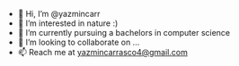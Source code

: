 - 👋 Hi, I’m @yazmincarr
- 👀 I’m interested in nature :)
- 🌱 I’m currently pursuing a bachelors in computer science
- 💞️ I’m looking to collaborate on ...
- 📫 Reach me at yazmincarrasco4@gmail.com

<!---
yazmincarr/yazmincarr is a ✨ special ✨ repository because its `README.md` (this file) appears on your GitHub profile.
You can click the Preview link to take a look at your changes.
--->
